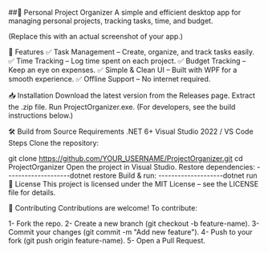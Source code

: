 ##📂 Personal Project Organizer
A simple and efficient desktop app for managing personal projects, tracking tasks, time, and budget.


(Replace this with an actual screenshot of your app.)

🚀 Features
✅ Task Management – Create, organize, and track tasks easily.
✅ Time Tracking – Log time spent on each project.
✅ Budget Tracking – Keep an eye on expenses.
✅ Simple & Clean UI – Built with WPF for a smooth experience.
✅ Offline Support – No internet required.

📥 Installation
Download the latest version from the Releases page.
Extract the .zip file.
Run ProjectOrganizer.exe.
(For developers, see the build instructions below.)

🛠️ Build from Source
Requirements
.NET 6+
Visual Studio 2022 / VS Code
Steps
Clone the repository:

git clone https://github.com/YOUR_USERNAME/ProjectOrganizer.git
cd ProjectOrganizer
Open the project in Visual Studio.
Restore dependencies:
--------------------dotnet restore
Build & run:
--------------------dotnet run
📄 License
This project is licensed under the MIT License – see the LICENSE file for details.

🙌 Contributing
Contributions are welcome! To contribute:

1- Fork the repo.
2- Create a new branch (git checkout -b feature-name).
3- Commit your changes (git commit -m "Add new feature").
4- Push to your fork (git push origin feature-name).
5- Open a Pull Request.
